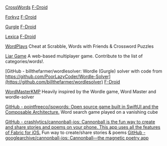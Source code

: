 
[CrossWords](http://xwords.sourceforge.net/source.php)
[F-Droid](https://www.f-droid.org/app/org.eehouse.android.xw4)

[Forkyz](https://gitlab.com/Hague/forkyz)
[F-Droid](https://f-droid.org/app/app.crossword.yourealwaysbe.forkyz)

[Gurgle](https://github.com/billthefarmer/gurgle)
[F-Droid](https://f-droid.org/app/org.billthefarmer.gurgle)

[Lexica](https://github.com/lexica/lexica)
[F-Droid](https://f-droid.org/app/com.serwylo.lexica)

[WordPlays](https://www.wordplays.com/)
Cheat at Scrabble, Words with Friends & Crossword Puzzles

[Liar Game](https://github.com/fibanneacci/liar)
A web-based multiplayer game. Contribute to the list of categories/words!.

[GitHub - billthefarmer/wordlesolver: Wordle (Gurgle) solver with code from https://github.com/PoorLazyCoder/Wordle-Solver](https://github.com/billthefarmer/wordlesolver)
[F-Droid](https://f-droid.org/app/org.billthefarmer.solver)

[WordMasterKMP](https://github.com/joreilly/WordMasterKMP)
Heavily inspired by the Wordle game, Word Master and wordle-solver

[GitHub - pointfreeco/isowords: Open source game built in SwiftUI and the Composable Architecture.](https://github.com/pointfreeco/isowords)
Word search game played on a vanishing cube

[GitHub - crashlytics/cannonball-ios: Cannonball is the fun way to create and share stories and poems on your phone. This app uses all the features of Fabric for iOS.](https://github.com/crashlytics/cannonball-ios)
Fun way to create/share stories & poems
[GitHub - googlearchive/cannonball-ios: Cannonball—the magnetic poetry app](https://github.com/googlearchive/cannonball-ios)
